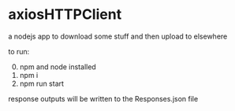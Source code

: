 # axiosHTTPClient

a nodejs app to download some stuff and then upload to elsewhere

to run:

0.  npm and node installed
1.  npm i 
2.  npm run start

response outputs will be written to the Responses.json file
